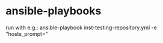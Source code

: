 # ansible-playbooks
run with e.g.:
ansible-playbook inst-testing-repository.yml -e "hosts_prompt=<client>"
